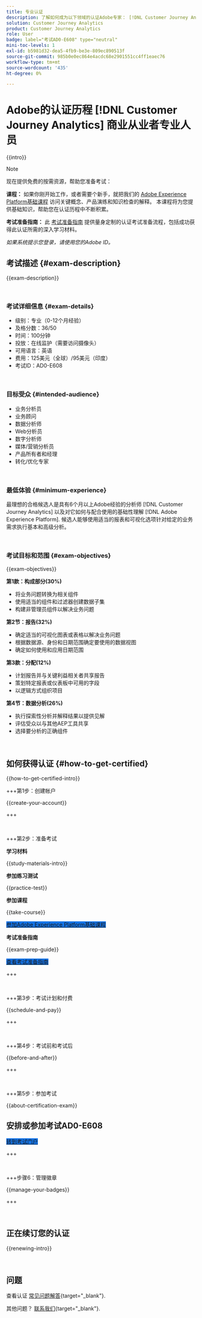 ```yaml
---
title: 专业认证
description: 了解如何成为以下领域的认证Adobe专家： [!DNL Customer Journey Analytics]
solution: Customer Journey Analytics
product: Customer Journey Analytics
role: User
badge: label="考试AD0-E608" type="neutral"
mini-toc-levels: 1
exl-id: b5981d32-dea5-4fb9-be3e-809ec890513f
source-git-commit: 985b0e0ec864e4acdc68e2901551cc4ff1eaec76
workflow-type: tm+mt
source-wordcount: '435'
ht-degree: 0%

---
```


# Adobe的认证历程 [!DNL Customer Journey Analytics] 商业从业者专业人员

{{intro}}

>[!NOTE]
>
>现在提供免费的按需资源，帮助您准备考试：
>
>**课程：** 如果你刚开始工作，或者需要个新手，就把我们的 [Adobe Experience Platform基础课程](https://app.rockinfo.com/courses/216) 访问关键概念、产品演练和知识检查的解释。 本课程将为您提供基础知识，帮助您在认证历程中不断积累。
>
>**考试准备指南：** 此 [考试准备指南](https://app.rockinfo.com/courses/playScorm/375) 提供量身定制的认证考试准备流程，包括成功获得此认证所需的深入学习材料。
>
>_如果系统提示您登录，请使用您的Adobe ID。_

## 考试描述 {#exam-description}

{{exam-description}}

<br>

### 考试详细信息 {#exam-details}

* 级别：专业（0-12个月经验）
* 及格分数：36/50
* 时间：100分钟
* 投放：在线监护（需要访问摄像头）
* 可用语言：英语
* 费用：125美元（全球）/95美元（印度）
* 考试ID：AD0-E608

<br>

### 目标受众 {#intended-audience}

* 业务分析员
* 业务顾问
* 数据分析师
* Web分析员
* 数字分析师
* 媒体/营销分析员
* 产品所有者和经理
* 转化/优化专家

<br>

### 最低体验 {#minimum-experience}

最理想的合格候选人是具有6个月以上Adobe经验的分析师 [!DNL Customer Journey Analytics] 以及对它如何与配合使用的基础性理解 [!DNL Adobe Experience Platform]. 候选人能够使用适当的报表和可视化选项针对给定的业务需求执行基本和高级分析。

<br>

### 考试目标和范围 {#exam-objectives}

{{exam-objectives}}

**第1款：构成部分(30%)**

* 将业务问题转换为相关组件
* 使用适当的组件和过滤器创建数据子集
* 构建非管理员组件以解决业务问题

**第2节：报告(32%)**

* 确定适当的可视化图表或表格以解决业务问题
* 根据数据源、身份和日期范围确定要使用的数据视图
* 确定如何使用和应用日期范围

**第3款：分配(12%)**

* 计划报告并与关键利益相关者共享报告
* 策划特定报表或仪表板中可用的字段
* 以逻辑方式组织项目

**第4节：数据分析(26%)**

* 执行探索性分析并解释结果以提供见解
* 评估受众以与其他AEP工具共享
* 选择要分析的正确组件

<br>

## 如何获得认证 {#how-to-get-certified}

{{how-to-get-certified-intro}}

+++第1步：创建帐户

{{create-your-account}}

+++

<br>

+++第2步：准备考试

**学习材料**

{{study-materials-intro}}

**参加练习测试**

{{practice-test}}

**参加课程**

{{take-course}}

<a href="https://app.rockinfo.com/courses/216" target="_blank" class="spectrum-Button spectrum-Button--fill spectrum-Button--accent spectrum-Button--sizeM is-margin-bottom-big-big at-element-click-tracking" style="background-color:#1473E6">

<span class="spectrum-Button-label has-no-wrap">
   参加Adobe Experience Platform基础课程
</span>
</a>

**考试准备指南**

{{exam-prep-guide}}

<a href="https://app.rockinfo.com/courses/playScorm/375" target="_blank" class="spectrum-Button spectrum-Button--fill spectrum-Button--accent spectrum-Button--sizeM is-margin-bottom-big-big at-element-click-tracking" style="background-color:#1473E6">

<span class="spectrum-Button-label has-no-wrap">
   查看考试准备指南
</span>
</a>

+++

<br>

+++第3步：考试计划和付费

{{schedule-and-pay}}

+++

<br>

+++第4步：考试前和考试后

{{before-and-after}}

+++

<br>

+++第5步：参加考试

{{about-certification-exam}}

## 安排或参加考试AD0-E608

<a href="https://www.certmetrics.com/adobe/candidate/examity_sso.aspx?eid=AD0-E608" target="_blank" class="spectrum-Button spectrum-Button--fill spectrum-Button--accent spectrum-Button--sizeM is-margin-bottom-big-big at-element-click-tracking" style="background-color:#1473E6">

<span class="spectrum-Button-label has-no-wrap">
   转到考试门户
</span>
</a>

+++

<br>

+++步骤6：管理徽章

{{manage-your-badges}}

+++

<br>

## 正在续订您的认证

{{renewing-intro}}

<br>

## 问题

查看认证 [常见问题解答](https://experienceleague.adobe.com/docs/certification/certification/faq.html){target="_blank"}.

其他问题？ [联系我们](mailto:certif@adobe.com){target="_blank"}.
